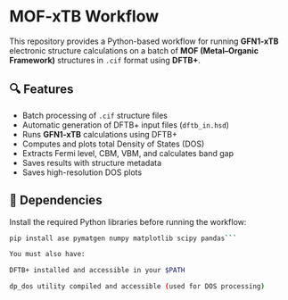 # MOF-xTB Workflow

This repository provides a Python-based workflow for running **GFN1-xTB** electronic structure calculations on a batch of **MOF (Metal–Organic Framework)** structures in `.cif` format using **DFTB+**. 

## 🔍 Features

- Batch processing of `.cif` structure files
- Automatic generation of DFTB+ input files (`dftb_in.hsd`)
- Runs **GFN1-xTB** calculations using DFTB+
- Computes and plots total Density of States (DOS)
- Extracts Fermi level, CBM, VBM, and calculates band gap
- Saves results with structure metadata
- Saves high-resolution DOS plots

## 🧪 Dependencies

Install the required Python libraries before running the workflow:

```bash
pip install ase pymatgen numpy matplotlib scipy pandas```

You must also have:

DFTB+ installed and accessible in your $PATH

dp_dos utility compiled and accessible (used for DOS processing)
